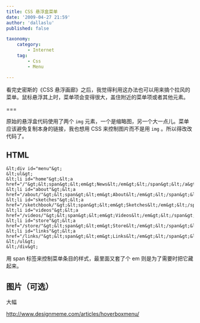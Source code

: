 ```yaml
---
title: CSS 悬浮盒菜单
date: '2009-04-27 21:59'
author: 'dallaslu'
published: false

taxonomy:
    category:
        - Internet
    tag:
        - Css
        - Menu

---
```

看完史密斯的《CSS 悬浮画廊》之后，我觉得利用这办法也可以用来搞个拉风的菜单。鼠标悬浮其上时，菜单项会变得很大，盖住附近的菜单项或者其他元素。

===

原始的悬浮盒代码使用了两个 `img` 元素，一个是缩略图，另一个大一点儿。菜单应该避免复制本身的链接，我也想用 CSS 来控制图片而不是用 `img` 。所以得改改代码了。

## HTML

    &lt;div id="menu"&gt;
    &lt;ul&gt;
    &lt;li id="home"&gt;&lt;a href="/"&gt;&lt;span&gt;&lt;em&gt;News&lt;/em&gt;&lt;/span&gt;&lt;/a&gt;&lt;/li&gt;
    &lt;li id="about"&gt;&lt;a href="/about/"&gt;&lt;span&gt;&lt;em&gt;About&lt;/em&gt;&lt;/span&gt;&lt;/a&gt;&lt;/li&gt;
    &lt;li id="sketches"&gt;&lt;a href="/sketchbook/"&gt;&lt;span&gt;&lt;em&gt;Sketches&lt;/em&gt;&lt;/span&gt;&lt;/a&gt;&lt;/li&gt;
    &lt;li id="videos"&gt;&lt;a href="/videos/"&gt;&lt;span&gt;&lt;em&gt;Videos&lt;/em&gt;&lt;/span&gt;&lt;/a&gt;&lt;/li&gt;
    &lt;li id="store"&gt;&lt;a href="/store/"&gt;&lt;span&gt;&lt;em&gt;Store&lt;/em&gt;&lt;/span&gt;&lt;/a&gt;&lt;/li&gt;
    &lt;li id="links"&gt;&lt;a href="/links/"&gt;&lt;span&gt;&lt;em&gt;Links&lt;/em&gt;&lt;/span&gt;&lt;/a&gt;&lt;/li&gt;
    &lt;/ul&gt;
    &lt;/div&gt;

用 span 标签来控制菜单条目的样式，最里面又套了个 em 则是为了需要时把它藏起来。

## 图片（可选）

大幅

http://www.designmeme.com/articles/hoverboxmenu/
